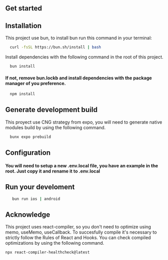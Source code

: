 ## Get started

## Installation

This project use bun, to install bun run this command in your terminal:

```bash
  curl -fsSL https://bun.sh/install | bash
```

Install dependencies with the following command in the root of this project.

```bash
  bun install
```

#### If not, remove bun.lockb and install dependencies with the package manager of you preference.

```bash
  npm install
```

## Generate development build

This proyect use CNG strategy from expo, you will need to generate native modules build by using the following command.

```bash
  bunx expo prebuild
```

## Configuration

#### You will need to setup a new .env.local file, you have an example in the root. Just copy it and rename it to .env.local

## Run your develoment

```bash
   bun run ios | android
```

## Acknowledge

This project uses react-compiler, so you don't need to optimize using memo, useMemo, useCallback.
To succesfully compile it's necessary to strictly follow the Rules of React and Hooks.
You can check compiled optimizations by using the following command.

```bash
npx react-compiler-healthcheck@latest
```
